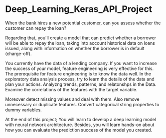 # Deep_Learning_Keras_API_Project
When the bank hires a new potential customer, can you assess whether the customer can repay the loan?

Regarding that, you'll create a model that can predict whether a borrower will be able to repay the loan, taking into account historical data on loans issued, along with information on whether the borrower is in default (charge-off).

You currently have the data of a lending company. If you want to increase the success of your model, feature engineering is very effective for this. The prerequisite for feature engineering is to know the data well. In the exploratory data analysis process, try to learn the details of the data and plan your actions. Analyzng trends, patterns, and relatonshps in the Data. Examine the correlations of the features with the target variable.

Moreover detect missing values and deal with them. Also remove unnecessary or duplicate features. Convert categorical string properties to dummy variables.

At the end of this project; You will learn to develop a deep learning model with neural network architecture. Besides, you will learn hands-on about how you can evaluate the prediction success of the model you created.

